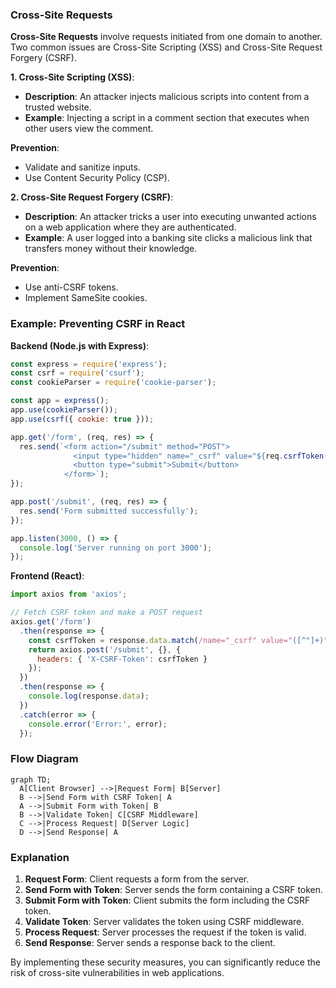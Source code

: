 ### Cross-Site Requests

**Cross-Site Requests** involve requests initiated from one domain to another. Two common issues are Cross-Site Scripting (XSS) and Cross-Site Request Forgery (CSRF).

**1. Cross-Site Scripting (XSS)**:
- **Description**: An attacker injects malicious scripts into content from a trusted website.
- **Example**: Injecting a script in a comment section that executes when other users view the comment.

**Prevention**:
- Validate and sanitize inputs.
- Use Content Security Policy (CSP).

**2. Cross-Site Request Forgery (CSRF)**:
- **Description**: An attacker tricks a user into executing unwanted actions on a web application where they are authenticated.
- **Example**: A user logged into a banking site clicks a malicious link that transfers money without their knowledge.

**Prevention**:
- Use anti-CSRF tokens.
- Implement SameSite cookies.

### Example: Preventing CSRF in React

**Backend (Node.js with Express)**:
```javascript
const express = require('express');
const csrf = require('csurf');
const cookieParser = require('cookie-parser');

const app = express();
app.use(cookieParser());
app.use(csrf({ cookie: true }));

app.get('/form', (req, res) => {
  res.send(`<form action="/submit" method="POST">
              <input type="hidden" name="_csrf" value="${req.csrfToken()}">
              <button type="submit">Submit</button>
            </form>`);
});

app.post('/submit', (req, res) => {
  res.send('Form submitted successfully');
});

app.listen(3000, () => {
  console.log('Server running on port 3000');
});
```

**Frontend (React)**:
```javascript
import axios from 'axios';

// Fetch CSRF token and make a POST request
axios.get('/form')
  .then(response => {
    const csrfToken = response.data.match(/name="_csrf" value="([^"]+)"/)[1];
    return axios.post('/submit', {}, {
      headers: { 'X-CSRF-Token': csrfToken }
    });
  })
  .then(response => {
    console.log(response.data);
  })
  .catch(error => {
    console.error('Error:', error);
  });
```

### Flow Diagram

```mermaid
graph TD;
  A[Client Browser] -->|Request Form| B[Server]
  B -->|Send Form with CSRF Token| A
  A -->|Submit Form with Token| B
  B -->|Validate Token| C[CSRF Middleware]
  C -->|Process Request| D[Server Logic]
  D -->|Send Response| A
```

### Explanation

1. **Request Form**: Client requests a form from the server.
2. **Send Form with Token**: Server sends the form containing a CSRF token.
3. **Submit Form with Token**: Client submits the form including the CSRF token.
4. **Validate Token**: Server validates the token using CSRF middleware.
5. **Process Request**: Server processes the request if the token is valid.
6. **Send Response**: Server sends a response back to the client.

By implementing these security measures, you can significantly reduce the risk of cross-site vulnerabilities in web applications.